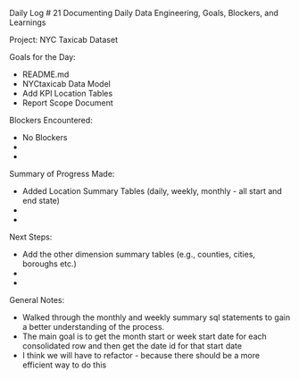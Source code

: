 Daily Log # 21
Documenting Daily Data Engineering, Goals, Blockers, and Learnings

Project: NYC Taxicab Dataset

Goals for the Day:
- README.md
- NYCtaxicab Data Model
- Add KPI Location Tables
- Report Scope Document

Blockers Encountered:
- No Blockers
-
-

Summary of Progress Made:
- Added Location Summary Tables (daily, weekly, monthly - all start and end state)
-
-

Next Steps:
- Add the other dimension summary tables (e.g., counties, cities, boroughs etc.)
-
-

General Notes:
- Walked through the monthly and weekly summary sql statements to gain a better understanding of the process.
- The main goal is to get the month start or week start date for each consolidated row and then get the date id for that start date
- I think we will have to refactor - because there should be a more efficient way to do this